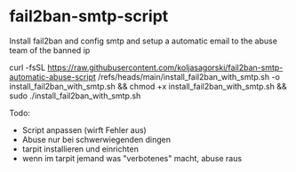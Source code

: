 # fail2ban-smtp-script
Install fail2ban and config smtp and setup a automatic email to the abuse team of the banned ip


curl -fsSL https://raw.githubusercontent.com/koljasagorski/fail2ban-smtp-automatic-abuse-script
/refs/heads/main/install_fail2ban_with_smtp.sh -o install_fail2ban_with_smtp.sh && chmod +x install_fail2ban_with_smtp.sh && sudo ./install_fail2ban_with_smtp.sh


Todo:
- Script anpassen (wirft Fehler aus)
- Abuse nur bei schwerwiegenden dingen
- tarpit installieren und einrichten
- wenn im tarpit jemand was "verbotenes" macht, abuse raus
